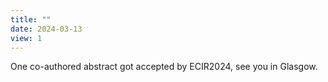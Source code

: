 ```yaml
---
title: ""
date: 2024-03-13
view: 1
---
```

One co-authored abstract got accepted by ECIR2024, see you in Glasgow.
